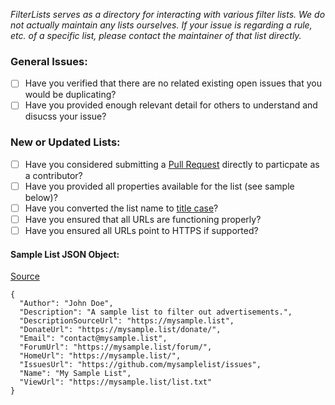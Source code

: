<!-- The information below is for reference only, please delete it before submitting your issue. -->

_FilterLists serves as a directory for interacting with various filter lists. We do not actually maintain any lists ourselves. If your issue is regarding a rule, etc. of a specific list, please contact the maintainer of that list directly._

### General Issues:
* [ ] Have you verified that there are no related existing open issues that you would be duplicating?
* [ ] Have you provided enough relevant detail for others to understand and disucss your issue?

### New or Updated Lists:

* [ ] Have you considered submitting a [Pull Request](https://github.com/collinbarrett/FilterLists/pulls) directly to particpate as a contributor?
* [ ] Have you provided all properties available for the list (see sample below)?
* [ ] Have you converted the list name to [title case](https://en.wikipedia.org/wiki/Letter_case#Title_case)?
* [ ] Have you ensured that all URLs are functioning properly?
* [ ] Have you ensured all URLs point to HTTPS if supported?

#### Sample List JSON Object:
[Source](https://github.com/collinbarrett/FilterLists/blob/master/data/ListSample.json)

```
{
  "Author": "John Doe",
  "Description": "A sample list to filter out advertisements.",
  "DescriptionSourceUrl": "https://mysample.list",
  "DonateUrl": "https://mysample.list/donate/",
  "Email": "contact@mysample.list",
  "ForumUrl": "https://mysample.list/forum/",
  "HomeUrl": "https://mysample.list/",
  "IssuesUrl": "https://github.com/mysamplelist/issues",
  "Name": "My Sample List",
  "ViewUrl": "https://mysample.list/list.txt"
}
```
